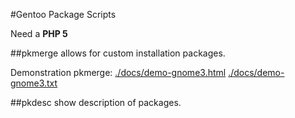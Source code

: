 #Gentoo Package Scripts

Need a **PHP 5**

##pkmerge
allows for custom installation packages.

Demonstration pkmerge:
[./docs/demo-gnome3.html](https://raw.github.com/Keepun/pkscripts/master/docs/demo-gnome3.html)
[./docs/demo-gnome3.txt](https://raw.github.com/Keepun/pkscripts/master/docs/demo-gnome3.txt)

##pkdesc
show description of packages.
